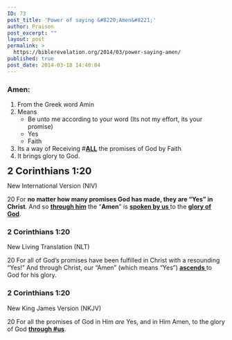 ```yaml
---
ID: 73
post_title: 'Power of saying &#8220;Amen&#8221;'
author: Praison
post_excerpt: ""
layout: post
permalink: >
  https://biblerevelation.org/2014/03/power-saying-amen/
published: true
post_date: 2014-03-18 14:40:04
---
```

<div>
<div>
<h3>Amen:</h3>
<ol>
	<li>From the Greek word Amin</li>
	<li>Means
<ul>
	<li>Be unto me according to your word (Its not my effort, its your promise)</li>
	<li>Yes</li>
	<li>Faith</li>
</ul>
</li>
	<li>Its a way of Receiving #<span style="text-decoration: underline;"><strong>ALL</strong></span> the promises of God by Faith</li>
	<li>It brings glory to God.</li>
</ol>
<span style="font-size: 22px; font-weight: bold; line-height: 1.0909090909;">2 Corinthians 1:20</span>

New International Version (NIV)

</div>
<div>

20 For <strong>no matter how many promises God has made, they are “Yes” in Christ</strong>. And so <span style="text-decoration: underline;"><strong>through him</strong></span> the “<strong>Amen</strong>” is <span style="text-decoration: underline;"><strong>spoken by us </strong></span>to the <span style="text-decoration: underline;"><strong>glory of God</strong></span>.

</div>
<h3>2 Corinthians 1:20</h3>
New Living Translation (NLT)

</div>
<div>

20 For all of God’s promises have been fulfilled in Christ with a resounding “Yes!” And through Christ, our “Amen” (which means “Yes”) <span style="text-decoration: underline;"><strong>ascends</strong> </span>to God for his glory.
<div>
<h3>2 Corinthians 1:20</h3>
New King James Version (NKJV)

</div>
<div>

20 For all the promises of God in Him <i>are</i> Yes, and in Him Amen, to the glory of God <span style="text-decoration: underline;"><strong>through #us</strong></span>.

</div>
</div>